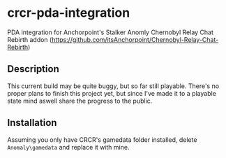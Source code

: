 # crcr-pda-integration
PDA integration for Anchorpoint's Stalker Anomly Chernobyl Relay Chat Rebirth addon (https://github.com/itsAnchorpoint/Chernobyl-Relay-Chat-Rebirth)

## Description
This current build may be quite buggy, but so far still playable. There's no proper plans to finish this project yet, but since I've made it to a playable state mind aswell share the progress to the public.

## Installation
Assuming you only have CRCR's gamedata folder installed, delete `Anomaly\gamedata` and replace it with mine.

